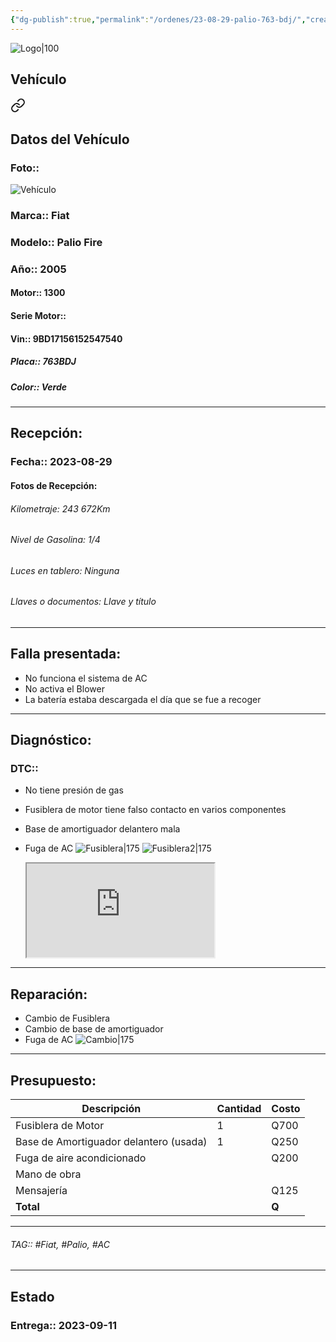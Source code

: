 ```yaml
---
{"dg-publish":true,"permalink":"/ordenes/23-08-29-palio-763-bdj/","created":"","updated":""}
---
```


![Logo|100](http://drive.google.com/uc?export=view&id=137fl3TIZ0-PU8b-Pt0bsjclwHub_u78G)

## Vehículo

<div class="transclusion internal-embed is-loaded"><a class="markdown-embed-link" href="/vehiculos/fiat/palio-763-bdj/#datos-del-vehiculo" aria-label="Open link"><svg xmlns="http://www.w3.org/2000/svg" width="24" height="24" viewBox="0 0 24 24" fill="none" stroke="currentColor" stroke-width="2" stroke-linecap="round" stroke-linejoin="round" class="svg-icon lucide-link"><path d="M10 13a5 5 0 0 0 7.54.54l3-3a5 5 0 0 0-7.07-7.07l-1.72 1.71"></path><path d="M14 11a5 5 0 0 0-7.54-.54l-3 3a5 5 0 0 0 7.07 7.07l1.71-1.71"></path></svg></a><div class="markdown-embed">



## Datos del Vehículo 
### Foto:: 
![Vehículo](http://drive.google.com/uc?export=view&id=1SUCKz8kOZefIvBLzCFOrTobksu-e3mhD)

### Marca:: Fiat 
### Modelo:: Palio Fire
### Año:: 2005
#### Motor:: 1300
#### Serie Motor:: 
#### Vin:: 9BD17156152547540
##### Placa:: 763BDJ
##### Color:: Verde
---


</div></div>


## Recepción:
### Fecha:: 2023-08-29
#### Fotos de Recepción: 

###### Kilometraje: 243 672Km
###### Nivel de Gasolina: 1/4
###### Luces en tablero: Ninguna
###### Llaves o documentos: Llave y título 

---

## Falla presentada:
- No funciona el sistema de AC
- No activa el Blower
- La batería estaba descargada el día que se fue a recoger 


---

## Diagnóstico:
### DTC:: 

- No tiene presión de gas 
- Fusiblera de motor tiene falso contacto en varios componentes 
- Base de amortiguador delantero mala 
- Fuga de AC
	![Fusiblera|175](http://drive.google.com/uc?export=view&id=1R7JQKHD_T8lXQlSNCbBIBpWYPOSjl8j4)
	![Fusiblera2|175](http://drive.google.com/uc?export=view&id=1R5ahhuZuEvPqzh3_8wEP8IXmGTomOUPz)

	<iframe src="https://drive.google.com/file/d/1R7reLZHfNdqHMEaw4EfPBIYGx8PtFpO9/preview" allow="autoplay"></iframe>

---
## Reparación:
- Cambio de Fusiblera 
- Cambio de base de amortiguador 
- Fuga de AC
	![Cambio|175](http://drive.google.com/uc?export=view&id=1R5QdNCEqilW-JLmyT3BpkzvU2QLOrgBw)
---

## Presupuesto:

| Descripción                            | Cantidad | Costo |
| -------------------------------------- | -------- | ----- |
| Fusiblera de Motor                     | 1        | Q700  |
| Base de Amortiguador delantero (usada) | 1        | Q250  |
| Fuga de aire acondicionado             |          | Q200  |
| Mano de obra                           |          |       |
| Mensajería                             |          | Q125  |
| **Total**                                       |          |   **Q**    |

---

###### TAG:: #Fiat, #Palio, #AC 

---

## Estado

### Entrega:: 2023-09-11